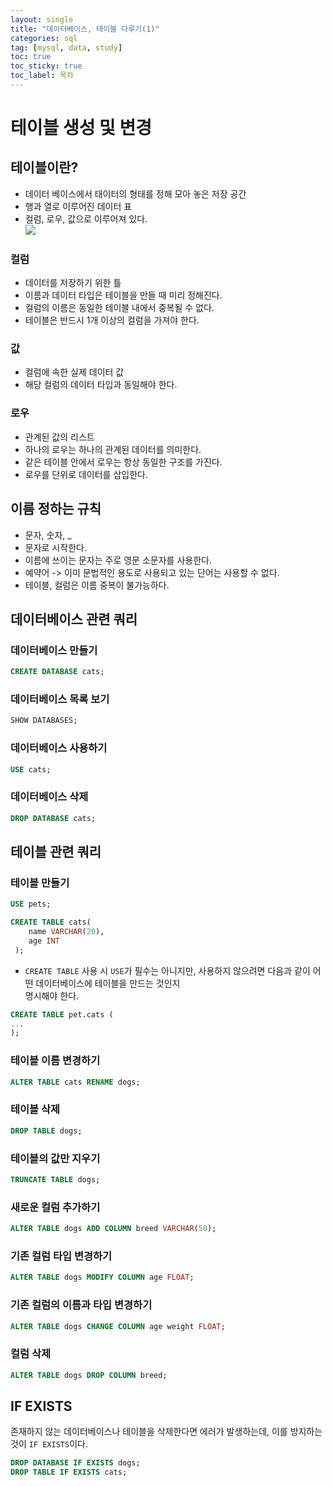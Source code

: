 ```yaml
---
layout: single
title: "데이터베이스, 테이블 다루기(1)"
categories: sql
tag: [mysql, data, study]
toc: true
toc_sticky: true
toc_label: 목차
---
```


# 테이블 생성 및 변경

## 테이블이란?

-   데이터 베이스에서 태이터의 형태를 정해 모아 놓은 저장 공간
-   행과 열로 이루어진 데이터 표
-   컬럼, 로우, 값으로 이루어져 있다.  
    ![](https://velog.velcdn.com/images/pine1230/post/f3fdf2d3-2e7d-4f55-b03f-4ed7c035aeb6/image.png)

### 컬럼

-   데이터를 저장하기 위한 틀
-   이름과 데이터 타입은 테이블을 만들 때 미리 정해진다.
-   컬럼의 이름은 동일한 테이블 내에서 중복될 수 없다.
-   테이블은 반드시 1개 이상의 컬럼을 가져야 한다.

### 값

-   컬럼에 속한 실제 데이터 값
-   해당 컬럼의 데이터 타입과 동일해야 한다.

### 로우

-   관계된 값의 리스트
-   하나의 로우는 하나의 관계된 데이터를 의미한다.
-   같은 테이블 안에서 로우는 항상 동일한 구조를 가진다.
-   로우를 단위로 데이터를 삽입한다.

## 이름 정하는 규칙

-   문자, 숫자, \_
-   문자로 시작한다.
-   이름에 쓰이는 문자는 주로 영문 소문자를 사용한다.
-   예약어 -> 이미 문법적인 용도로 사용되고 있는 단어는 사용할 수 없다.
-   테이블, 컬럼은 이름 중복이 불가능하다.

## 데이터베이스 관련 쿼리

### 데이터베이스 만들기

```sql
CREATE DATABASE cats;
```

### 데이터베이스 목록 보기

```sql
SHOW DATABASES;
```

### 데이터베이스 사용하기

```sql
USE cats;
```

### 데이터베이스 삭제

```sql
DROP DATABASE cats;
```

## 테이블 관련 쿼리

### 테이블 만들기

```sql
USE pets;

CREATE TABLE cats( 
    name VARCHAR(20),
    age INT
 );
```

-   `CREATE TABLE` 사용 시 `USE`가 필수는 아니지만, 사용하지 않으려면 다음과 같이 어떤 데이터베이스에 테이블을 만드는 것인지  
    명시해야 한다.

```sql
CREATE TABLE pet.cats (
...
);
```

### 테이블 이름 변경하기

```sql
ALTER TABLE cats RENAME dogs;
```

### 테이블 삭제

```sql
DROP TABLE dogs;
```

### 테이블의 값만 지우기

```sql
TRUNCATE TABLE dogs;
```

### 새로운 컬럼 추가하기

```sql
ALTER TABLE dogs ADD COLUMN breed VARCHAR(50);
```

### 기존 컬럼 타입 변경하기

```sql
ALTER TABLE dogs MODIFY COLUMN age FLOAT;
```

### 기존 컬럼의 이름과 타입 변경하기

```sql
ALTER TABLE dogs CHANGE COLUMN age weight FLOAT;
```

### 컬럼 삭제

```sql
ALTER TABLE dogs DROP COLUMN breed;
```

## IF EXISTS

존재하지 않는 데이터베이스나 테이블을 삭제한다면 에러가 발생하는데, 이를 방지하는 것이 `IF EXISTS`이다.

```sql
DROP DATABASE IF EXISTS dogs;
DROP TABLE IF EXISTS cats;
```